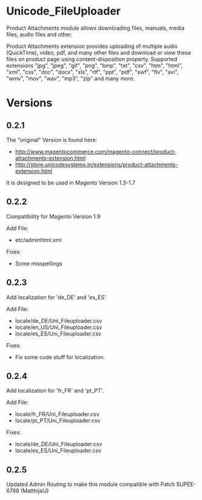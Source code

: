 # Unicode_FileUploader

Product Attachments module allows downloading files, manuals, media files, audio files and other.

Product Attachments extension provides uploading of multiple audio (QuickTime), video, pdf, and many other files and download or view these files on product page using content-disposition property. Supported extensions &quot;jpg&quot;, &quot;jpeg&quot;, &quot;gif&quot;, &quot;png&quot;, &quot;bmp&quot;, &quot;txt&quot;, &quot;csv&quot;, &quot;htm&quot;, &quot;html&quot;, &quot;xml&quot;, &quot;css&quot;, &quot;doc&quot;, &quot;docx&quot;, &quot;xls&quot;, &quot;rtf&quot;, &quot;ppt&quot;, &quot;pdf&quot;, &quot;swf&quot;, &quot;flv&quot;, &quot;avi&quot;, &quot;wmv&quot;, &quot;mov&quot;, &quot;wav&quot;, &quot;mp3&quot;, &quot;zip&quot; and many more.

# Versions
## 0.2.1
The "original" Version is found here:
* http://www.magentocommerce.com/magento-connect/product-attachments-extension.html
* http://store.unicodesystems.in/extensions/product-attachments-extension.html

It is designed to be used in Magento Version 1.3-1.7

## 0.2.2
Compatibility for Magento Version 1.9

Add File:
* etc/adminhtml.xml

Fixes:
* Some misspellings

## 0.2.3
Add localization for 'de_DE' and 'es_ES'.

Add File:
* locale/de_DE/Uni_Fileuploader.csv
* locale/en_US/Uni_Fileuploader.csv
* locale/es_ES/Uni_Fileuploader.csv

Fixes:
* Fix some code stuff for localization.

## 0.2.4
Add localization for 'fr_FR' and 'pt_PT'.

Add File:
* locale/fr_FR/Uni_Fileuploader.csv
* locale/pt_PT/Uni_Fileuploader.csv

Fixes:
* locale/de_DE/Uni_Fileuploader.csv
* locale/es_ES/Uni_Fileuploader.csv

## 0.2.5
Updated Admin Routing to make this module compatible with Patch SUPEE-6788 (MatthijsIJ)
